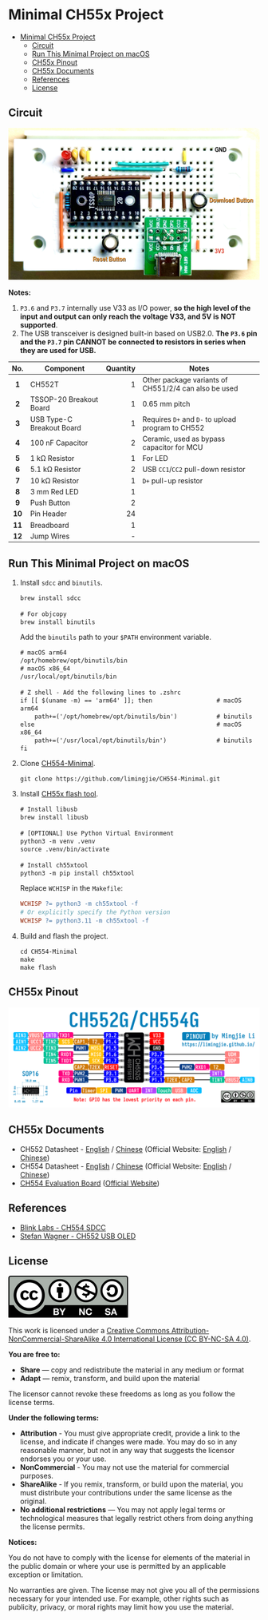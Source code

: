 # Minimal CH55x Project

- [Minimal CH55x Project](#minimal-ch55x-project)
  - [Circuit](#circuit)
  - [Run This Minimal Project on macOS](#run-this-minimal-project-on-macos)
  - [CH55x Pinout](#ch55x-pinout)
  - [CH55x Documents](#ch55x-documents)
  - [References](#references)
  - [License](#license)

## Circuit

![CH552T Minimal Circuit](./Images/CH552T%20Minimal%20Circuit.png)

**Notes:**

1. `P3.6` and `P3.7` internally use V33 as I/O power, **so the high level of the input and output can only reach the voltage V33, and 5V is NOT supported**.
2. The USB transceiver is designed built-in based on USB2.0. **The `P3.6` pin and the `P3.7` pin CANNOT be connected to resistors in series when they are used for USB.**

|  No.   | Component                 | Quantity | Notes                                                |
| :----: | ------------------------- | -------: | ---------------------------------------------------- |
| **1**  | CH552T                    |        1 | Other package variants of CH551/2/4 can also be used |
| **2**  | TSSOP-20 Breakout Board   |        1 | 0.65 mm pitch                                        |
| **3**  | USB Type-C Breakout Board |        1 | Requires `D+` and `D-` to upload program to CH552    |
| **4**  | 100 nF Capacitor          |        2 | Ceramic, used as bypass capacitor for MCU            |
| **5**  | 1 kΩ Resistor             |        1 | For LED                                              |
| **6**  | 5.1 kΩ Resistor           |        2 | USB `CC1`/`CC2` pull-down resistor                   |
| **7**  | 10 kΩ Resistor            |        1 | `D+` pull-up resistor                                |
| **8**  | 3 mm Red LED              |        1 |                                                      |
| **9**  | Push Button               |        2 |                                                      |
| **10** | Pin Header                |       24 |                                                      |
| **11** | Breadboard                |        1 |                                                      |
| **12** | Jump Wires                |        - |                                                      |

## Run This Minimal Project on macOS

1. Install `sdcc` and `binutils`.

    ```shell
    brew install sdcc

    # For objcopy
    brew install binutils
    ```

    Add the `binutils` path to your `$PATH` environment variable.

    ```shell
    # macOS arm64
    /opt/homebrew/opt/binutils/bin
    # macOS x86_64
    /usr/local/opt/binutils/bin

    # Z shell - Add the following lines to .zshrc
    if [[ $(uname -m) == 'arm64' ]]; then                  # macOS arm64
        path+=('/opt/homebrew/opt/binutils/bin')           # binutils
    else                                                   # macOS x86_64
        path+=('/usr/local/opt/binutils/bin')              # binutils
    fi
    ```

2. Clone [CH554-Minimal](https://github.com/limingjie/CH554-Minimal.git).

    ```shell
    git clone https://github.com/limingjie/CH554-Minimal.git
    ```

3. Install [CH55x flash tool](https://github.com/MarsTechHAN/ch552tool).

    ```shell
    # Install libusb
    brew install libusb

    # [OPTIONAL] Use Python Virtual Environment
    python3 -m venv .venv
    source .venv/bin/activate

    # Install ch55xtool
    python3 -m pip install ch55xtool
    ```

    Replace `WCHISP` in the `Makefile`:

    ```Makefile
    WCHISP ?= python3 -m ch55xtool -f
    # Or explicitly specify the Python version
    WCHISP ?= python3.11 -m ch55xtool -f
    ```

4. Build and flash the project.

    ```shell
    cd CH554-Minimal
    make
    make flash
    ```

## CH55x Pinout

![CH552/4G Pinout](./Images/CH552G_CH554G_Pinout.png)

## CH55x Documents

- CH552 Datasheet - [English](./Documents/CH552%20Datasheet%20V1.8%20-%20English.PDF) / [Chinese](./Documents/CH552%20Datasheet%20V1.8%20-%20English.PDF) (Official Website: [English](https://wch-ic.com/downloads/CH552DS1_PDF.html) / [Chinese](https://www.wch.cn/downloads/CH552DS1_PDF.html))
- CH554 Datasheet - [English](./Documents/CH554%20Datasheet%20V1.8%20-%20English.PDF) / [Chinese](./Documents/CH554%20Datasheet%20V2.1%20-%20Chinese.PDF) (Official Website: [English](https://wch-ic.com/downloads/CH554DS1_PDF.html) / [Chinese](https://www.wch.cn/downloads/CH554DS1_PDF.html))
- [CH554 Evaluation Board](./Documents/CH554EVT.ZIP) ([Official Website](https://www.wch.cn/downloads/CH554EVT_ZIP.html))

## References

- [Blink Labs - CH554 SDCC](https://github.com/Blinkinlabs/ch554_sdcc)
- [Stefan Wagner - CH552 USB OLED](https://github.com/wagiminator/CH552-USB-OLED)

## License

![CC by-nc-sa](./Images/by-nc-sa.svg)

This work is licensed under a [Creative Commons Attribution-NonCommercial-ShareAlike 4.0 International License (CC BY-NC-SA 4.0)](https://creativecommons.org/licenses/by-nc-sa/4.0/).

**You are free to:**

- **Share** — copy and redistribute the material in any medium or format
- **Adapt** — remix, transform, and build upon the material

The licensor cannot revoke these freedoms as long as you follow the license terms.

**Under the following terms:**

- **Attribution** - You must give appropriate credit, provide a link to the license, and indicate if changes were made. You may do so in any reasonable manner, but not in any way that suggests the licensor endorses you or your use.
- **NonCommercial** - You may not use the material for commercial purposes.
- **ShareAlike** - If you remix, transform, or build upon the material, you must distribute your contributions under the same license as the original.
- **No additional restrictions** — You may not apply legal terms or technological measures that legally restrict others from doing anything the license permits.

**Notices:**

You do not have to comply with the license for elements of the material in the public domain or where your use is permitted by an applicable exception or limitation.

No warranties are given. The license may not give you all of the permissions necessary for your intended use. For example, other rights such as publicity, privacy, or moral rights may limit how you use the material.
